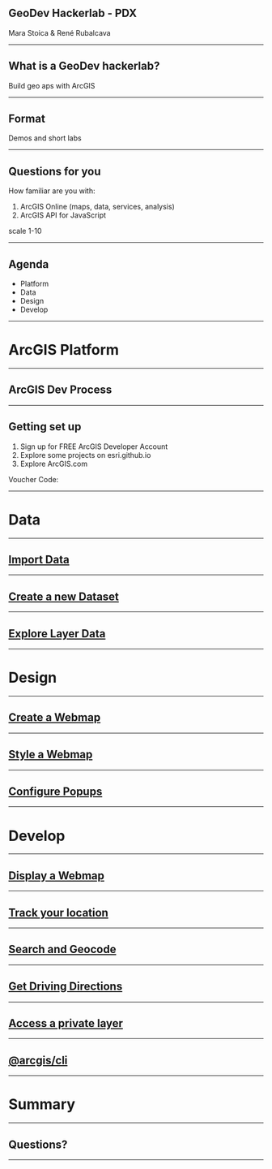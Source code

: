 <!-- .slide: class="title" -->

## GeoDev Hackerlab - PDX
Mara Stoica & René Rubalcava

---

<!-- .slide: class="agenda" -->

## What is a GeoDev hackerlab?

Build geo aps with ArcGIS

---

<!-- .slide: class="agenda" -->

## Format

Demos and short labs

---

## Questions for you

How familiar are you with:

1. ArcGIS Online (maps, data, services, analysis)
2. ArcGIS API for JavaScript

scale 1-10

---

<!-- .slide: class="agenda" -->

## Agenda

- Platform
- Data
- Design
- Develop

---

<!-- .slide: class="section" -->

# ArcGIS Platform

---

## ArcGIS Dev Process

---

## Getting set up

1. Sign up for FREE ArcGIS Developer Account
2. Explore some projects on esri.github.io
3. Explore ArcGIS.com

Voucher Code: 

---

<!-- .slide: class="section" -->

# Data

---

## [Import Data](https://developers.arcgis.com/labs/arcgisonline/import-data/)

---

## [Create a new Dataset](https://developers.arcgis.com/labs/arcgisonline/create-a-new-dataset/)

---

## [Explore Layer Data](https://developers.arcgis.com/labs/arcgisonline/explore-layer-data/)

---

<!-- .slide: class="section" -->

# Design

---

## [Create a Webmap](https://developers.arcgis.com/labs/arcgisonline/create-a-web-map/)

---

## [Style a Webmap](https://developers.arcgis.com/labs/arcgisonline/style-a-web-map/)

---

## [Configure Popups](https://developers.arcgis.com/labs/arcgisonline/configure-pop-ups/)

---

<!-- .slide: class="section" -->

# Develop

---

## [Display a Webmap](https://developers.arcgis.com/labs/javascript/display-a-web-map/)

---

## [Track your location](https://developers.arcgis.com/labs/javascript/track-your-location/)

---

## [Search and Geocode](https://developers.arcgis.com/labs/javascript/search-and-geocode/)

---

## [Get Driving Directions](https://developers.arcgis.com/labs/javascript/get-driving-directions/)

---

## [Access a private layer](https://developers.arcgis.com/labs/javascript/access-private-layers/)

---

## [@arcgis/cli](https://github.com/Esri/arcgis-js-cli)

---

<!-- .slide: class="section" -->

# Summary

---

<!-- .slide: class="questions" -->

## Questions?

---


<!-- .slide: class="end" -->